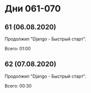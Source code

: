 # Дни 061-070

## 61 (06.08.2020)

Продолжил "Django - Быстрый старт".

Всего: 01:00

## 62 (07.08.2020)

Продолжил "Django - Быстрый старт".

Всего: 00:30
